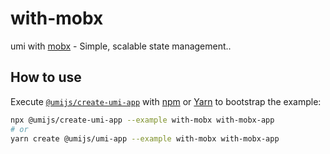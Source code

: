 # with-mobx

umi with [mobx](https://github.com/mobxjs/mobx) - Simple, scalable state management..

## How to use

Execute [`@umijs/create-umi-app`](https://github.com/umijs/umi/tree/3.x/packages/create-umi-app) with [npm](https://docs.npmjs.com/cli/init) or [Yarn](https://yarnpkg.com/lang/en/docs/cli/create/) to bootstrap the example:

```bash
npx @umijs/create-umi-app --example with-mobx with-mobx-app
# or
yarn create @umijs/umi-app --example with-mobx with-mobx-app
```
